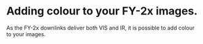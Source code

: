# Adding colour to your FY-2x images.
As the FY-2x downlinks deliver both VIS and IR, it is possible to add colour to your images.
